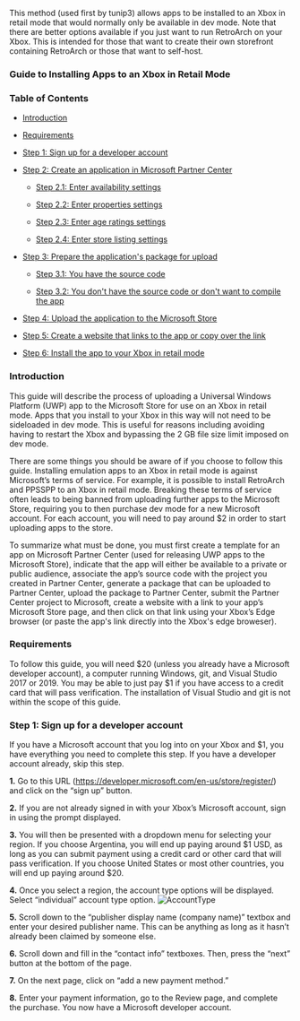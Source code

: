 This method (used first by tunip3) allows apps to be installed to an Xbox in retail mode that would normally only be available in dev mode.  Note that there are better options available if you just want to run RetroArch on your Xbox.  This is intended for those that want to create their own storefront containing RetroArch or those that want to self-host.

### Guide to Installing Apps to an Xbox in Retail Mode

### Table of Contents
* [Introduction](#introduction)

* [Requirements](#requirements)

* [Step 1: Sign up for a developer account](#step-1-sign-up-for-a-developer-account)

* [Step 2: Create an application in Microsoft Partner Center](#step-2-create-an-application-in-microsoft-partner-center)
    
    * [Step 2.1: Enter availability settings](#step-21-enter-availability-settings)
    
    * [Step 2.2: Enter properties settings](#step-22-enter-properties-settings)
    
    * [Step 2.3: Enter age ratings settings](#step-23-enter-age-ratings-settings)
    
    * [Step 2.4: Enter store listing settings](#step-24-enter-store-listing-settings)

* [Step 3: Prepare the application's package for upload](#step-3-prepare-the-applications-package-for-upload)

    * [Step 3.1: You have the source code](#Step-31-you-have-the-source-code)
    
    * [Step 3.2: You don't have the source code or don't want to compile the app](#Step-32-you-dont-have-the-source-code-or-dont-want-to-compile-the-app)

* [Step 4: Upload the application to the Microsoft Store](#step-4-upload-the-application-to-the-microsoft-store)

* [Step 5: Create a website that links to the app or copy over the link](#step-5-create-a-website-that-links-to-the-app-or-copy-over-the-link)

* [Step 6: Install the app to your Xbox in retail mode](#step-6-install-the-app-to-your-xbox-in-retail-mode)

### Introduction

This guide will describe the process of uploading a Universal Windows Platform (UWP) app to the Microsoft Store for use on an Xbox in retail mode.  Apps that you install to your Xbox in this way will not need to be sideloaded in dev mode.  This is useful for reasons including avoiding having to restart the Xbox and bypassing the 2 GB file size limit imposed on dev mode.

There are some things you should be aware of if you choose to follow this guide.  Installing emulation apps to an Xbox in retail mode is against Microsoft’s terms of service.  For example, it is possible to install RetroArch and PPSSPP to an Xbox in retail mode.  Breaking these terms of service often leads to being banned from uploading further apps to the Microsoft Store, requiring you to then purchase dev mode for a new Microsoft account.  For each account, you will need to pay around $2 in order to start uploading apps to the store.

To summarize what must be done, you must first create a template for an app on Microsoft Partner Center (used for releasing UWP apps to the Microsoft Store), indicate that the app will either be available to a private or public audience, associate the app’s source code with the project you created in Partner Center, generate a package that can be uploaded to Partner Center, upload the package to Partner Center, submit the Partner Center project to Microsoft, create a website with a link to your app’s Microsoft Store page, and then click on that link using your Xbox’s Edge browser (or paste the app's link directly into the Xbox's edge broweser).

### Requirements

To follow this guide, you will need $20 (unless you already have a Microsoft developer account), a computer running Windows, git, and Visual Studio 2017 or 2019.  You may be able to just pay $1 if you have access to a credit card that will pass verification.  The installation of Visual Studio and git is not within the scope of this guide.

### Step 1: Sign up for a developer account

If you have a Microsoft account that you log into on your Xbox and $1, you have everything you need to complete this step.  If you have a developer account already, skip this step.

**1.**  Go to this URL (https://developer.microsoft.com/en-us/store/register/) and click on the “sign up” button.

**2.**  If you are not already signed in with your Xbox’s Microsoft account, sign in using the prompt displayed.

**3.**  You will then be presented with a dropdown menu for selecting your region.  If you choose Argentina, you will end up paying around $1 USD, as long as you can submit payment using a credit card or other card that will pass verification.  If you choose United States or most other countries, you will end up paying around $20.

**4.**  Once you select a region, the account type options will be displayed.  Select “individual” account type option.
![AccountType](https://i.imgur.com/3M84Ydq.png "Sign up for an individual account")

**5.**  Scroll down to the “publisher display name (company name)” textbox and enter your desired publisher name.  This can be anything as long as it hasn’t already been claimed by someone else.

**6.**  Scroll down and fill in the “contact info” textboxes.  Then, press the “next” button at the bottom of the page.

**7.**  On the next page, click on “add a new payment method.”

**8.**  Enter your payment information, go to the Review page, and complete the purchase.  You now have a Microsoft developer account.
